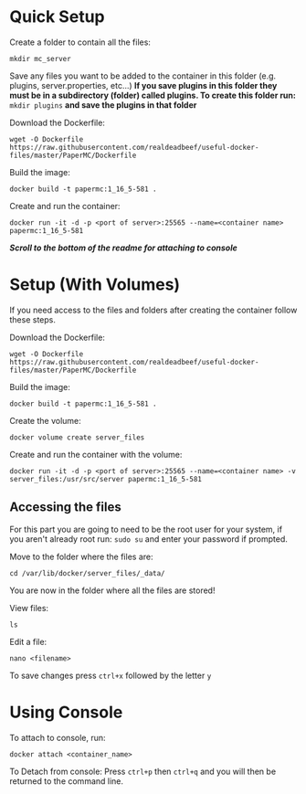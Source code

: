 # Quick Setup
Create a folder to contain all the files:

    mkdir mc_server
Save any files you want to be added to the container in this folder (e.g. plugins, server.properties, etc...)
**If you save plugins in this folder they must be in a subdirectory (folder) called plugins. To create this folder run:** `mkdir plugins`
**and save the plugins in that folder**

Download the Dockerfile:

    wget -O Dockerfile https://raw.githubusercontent.com/realdeadbeef/useful-docker-files/master/PaperMC/Dockerfile
Build the image:

    docker build -t papermc:1_16_5-581 .
Create and run the container:

    docker run -it -d -p <port of server>:25565 --name=<container name> papermc:1_16_5-581
***Scroll to the bottom of the readme for attaching to console***

# Setup (With Volumes)

If you need access to the files and folders after creating the container follow these steps.

Download the Dockerfile:

    wget -O Dockerfile https://raw.githubusercontent.com/realdeadbeef/useful-docker-files/master/PaperMC/Dockerfile
Build the image:

    docker build -t papermc:1_16_5-581 .
Create the volume:

    docker volume create server_files

Create and run the container with the volume:

    docker run -it -d -p <port of server>:25565 --name=<container name> -v server_files:/usr/src/server papermc:1_16_5-581
## Accessing the files
For this part you are going to need to be the root user for your system, if you aren't already root run: `sudo su` and enter your password if prompted.

Move to the folder where the files are:

    cd /var/lib/docker/server_files/_data/
You are now in the folder where all the files are stored!

View files:

    ls
Edit a file:

    nano <filename>
To save changes press `ctrl+x` followed by the letter `y`

# Using Console
To attach to console, run:

    docker attach <container_name>

To Detach from console: Press `ctrl+p` then `ctrl+q` and you will then be returned to the command line.

